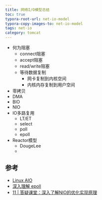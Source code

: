 ```yaml
---
title: 网络I/O模型总结
toc: true
typora-root-url: net-io-model
typora-copy-images-to: net-io-model
tags: net-io
category: tomcat
---
```


- 何为阻塞
  - connect阻塞
  - accept阻塞
  - read/write阻塞
  - 等待数据复制
    - 网卡复制到内核空间
    - 内核内存复制到用户空间
- 零拷贝
- DMA
- BIO
- NIO
- IO多路复用
  - LT/ET
  - select
  - poll
  - epoll
- Reactor模型
  - DougeLee
  - 



## 参考

- [Linux AIO](https://gohalo.me/post/linux-program-aio.html)
- [深入理解 epoll](https://mp.weixin.qq.com/s/_G9KRzIl7B7cPWKiMsZzOA)
- [11 | 答疑课堂：深入了解NIO的优化实现原理](https://time.geekbang.org/column/article/100861)

